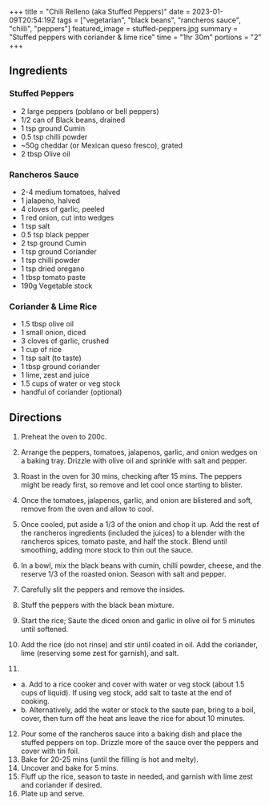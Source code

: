 +++
title = "Chili Relleno (aka Stuffed Peppers)"
date = 2023-01-09T20:54:19Z
tags = ["vegetarian", "black beans", "rancheros  sauce", "chilli", "peppers"]
featured_image = stuffed-peppers.jpg 
summary = "Stuffed peppers with coriander & lime rice"
time = "1hr 30m"
portions = "2"
+++

## Ingredients
### Stuffed Peppers
- 2 large peppers (poblano or bell peppers)
- 1/2 can of Black beans, drained
- 1 tsp ground Cumin
- 0.5 tsp chilli powder
- ~50g cheddar (or Mexican queso fresco), grated
- 2 tbsp Olive oil

### Rancheros Sauce
- 2-4 medium tomatoes, halved
- 1 jalapeno, halved
- 4 cloves of garlic, peeled
- 1 red onion, cut into wedges
- 1 tsp salt
- 0.5 tsp black pepper
- 2 tsp ground Cumin
- 1 tsp ground Coriander
- 1 tsp chilli powder 
- 1 tsp dried oregano
- 1 tbsp tomato paste
- 190g Vegetable stock

### Coriander & Lime Rice
- 1.5 tbsp olive oil
- 1 small onion, diced
- 3 cloves of garlic, crushed
- 1 cup of rice
- 1 tsp salt (to taste)
- 1 tbsp ground coriander
- 1 lime, zest and juice
- 1.5 cups of water or veg stock
- handful of coriander (optional)

## Directions
1. Preheat the oven to 200c.
2. Arrange the peppers, tomatoes, jalapenos, garlic, and onion wedges on a baking tray. Drizzle with olive oil and sprinkle with salt and pepper. 
3. Roast in the oven for 30 mins, checking after 15 mins. The peppers might be ready first, so remove and let cool once starting to blister.
4. Once the tomatoes, jalapenos, garlic, and onion are blistered and soft, remove from the oven and allow to cool.
5. Once cooled, put aside a 1/3 of the onion and chop it up. Add the rest of the rancheros ingredients (included the juices) to a blender with the rancheros spices, tomato paste, and half the stock. Blend until smoothing, adding more stock to thin out the sauce.
6. In a bowl, mix the black beans with cumin, chilli powder, cheese, and the reserve 1/3 of the roasted onion. Season with salt and pepper. 
7. Carefully slit the peppers and remove the insides.
8. Stuff the peppers with the black bean mixture.

9. Start the rice; Saute the diced onion and garlic in olive oil for 5 minutes until softened. 
10. Add the rice (do not rinse) and stir until coated in oil. Add the coriander, lime (reserving some zest for garnish), and salt.
11. 
- a. Add to a rice cooker and cover with water or veg stock (about 1.5 cups of liquid). If using veg stock, add salt to taste at the end of cooking.
- b. Alternatively, add the water or stock to the saute pan, bring to a boil, cover, then turn off the heat ans leave the rice for about 10 minutes.  

12. Pour some of the rancheros sauce into a baking dish and place the stuffed peppers on top. Drizzle more of the sauce over the peppers and cover with tin foil.
13. Bake for 20-25 mins (until the filling is hot and melty).
14. Uncover and bake for 5 mins.
15. Fluff up the rice, season to taste in needed, and garnish with lime zest and coriander if desired.
16. Plate up and serve.